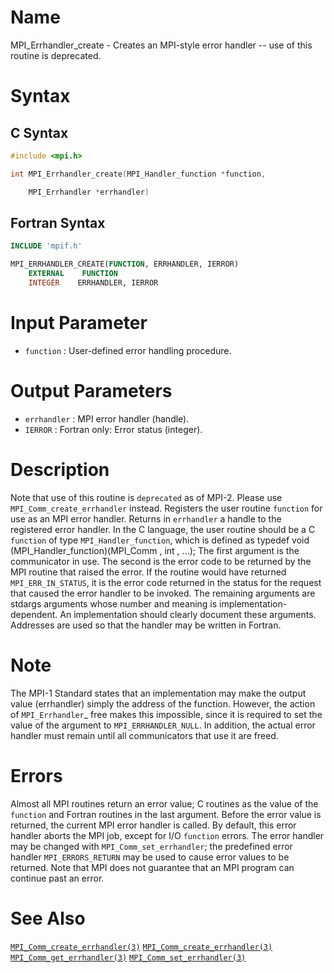 # Name

MPI_Errhandler_create  - Creates an MPI-style error handler -- use
of this routine is deprecated.

# Syntax

## C Syntax

```c
#include <mpi.h>

int MPI_Errhandler_create(MPI_Handler_function *function,

    MPI_Errhandler *errhandler)
```

## Fortran Syntax

```fortran
INCLUDE 'mpif.h'

MPI_ERRHANDLER_CREATE(FUNCTION, ERRHANDLER, IERROR)
    EXTERNAL    FUNCTION
    INTEGER    ERRHANDLER, IERROR
```


# Input Parameter

* `function` : User-defined error handling procedure.

# Output Parameters

* `errhandler` : MPI error handler (handle).
* `IERROR` : Fortran only: Error status (integer).

# Description

Note that use of this routine is `deprecated` as of MPI-2. Please use
`MPI_Comm_create_errhandler` instead.
Registers the user routine `function` for use as an MPI error handler.
Returns in `errhandler` a handle to the registered error handler.
In the C language, the user routine should be a C `function` of type
`MPI_Handler_function`, which is defined as
        typedef void (MPI_Handler_function)(MPI_Comm , int , ...);
The first argument is the communicator in use. The second is the error
code to be returned by the MPI routine that raised the error. If the
routine would have returned `MPI_ERR_IN_STATUS`, it is the error code
returned in the status for the request that caused the error handler to
be invoked. The remaining arguments are stdargs arguments whose number
and meaning is implementation-dependent. An implementation should
clearly document these arguments. Addresses are used so that the handler
may be written in Fortran.

# Note

The MPI-1 Standard states that an implementation may make the output
value (errhandler) simply the address of the function. However, the
action of `MPI_Errhandler`_ free makes this impossible, since it is
required to set the value of the argument to `MPI_ERRHANDLER_NULL`. In
addition, the actual error handler must remain until all communicators
that use it are freed.

# Errors

Almost all MPI routines return an error value; C routines as the value
of the `function` and Fortran routines in the last argument.
Before the error value is returned, the current MPI error handler is
called. By default, this error handler aborts the MPI job, except for
I/O `function` errors. The error handler may be changed with
`MPI_Comm_set_errhandler`; the predefined error handler `MPI_ERRORS_RETURN`
may be used to cause error values to be returned. Note that MPI does not
guarantee that an MPI program can continue past an error.

# See Also

[`MPI_Comm_create_errhandler(3)`](./?file=MPI_Comm_create_errhandler.md)
[`MPI_Comm_create_errhandler(3)`](./?file=MPI_Comm_create_errhandler.md)
[`MPI_Comm_get_errhandler(3)`](./?file=MPI_Comm_get_errhandler.md)
[`MPI_Comm_set_errhandler(3)`](./?file=MPI_Comm_set_errhandler.md)
